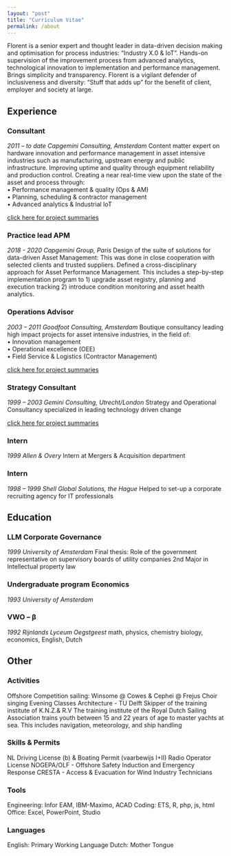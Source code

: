 ```yaml
---
layout: "post"
title: "Curriculum Vitae"
permalink: /about
---
```


Florent is a senior expert and thought leader in data-driven decision making and optimisation for process industries: “Industry X.0 & IoT”. Hands-on supervision of the improvement process from advanced analytics, technological innovation to implementation and performance management. Brings simplicity and transparency. Florent is a vigilant defender of inclusiveness and diversity: “Stuff that adds up” for the benefit of client, employer and society at large.  
  
## Experience
### Consultant
*2011 – to date Capgemini Consulting, Amsterdam*
Content matter expert on hardware innovation and performance management in asset intensive industries such as manufacturing, upstream energy and public infrastructure. Improving uptime and quality through equipment reliability and production control. Creating a near real-time view upon the state of the asset and process through:  
•	Performance management & quality (Ops & AM)  
•	Planning, scheduling & contractor management  
•	Advanced analytics & Industrial IoT  
  
[click here for project summaries](https://fprisse.github.io/projects_invent)  
### Practice lead APM
*2018 - 2020 Capgemini Group, Paris*
Design of the suite of solutions for data-driven Asset Management: This was done in close cooperation with selected clients and trusted suppliers. Defined a cross-disciplinary approach for Asset Performance Management. This includes a step-by-step implementation program to 1) upgrade asset registry, planning and execution tracking 2) introduce condition monitoring and asset health analytics.
### Operations Advisor
*2003 – 2011 Goodfoot Consulting, Amsterdam*
Boutique consultancy leading high impact projects for asset intensive industries, in the field of:  
•	Innovation management  
•	Operational excellence (OEE)  
•	Field Service & Logistics (Contractor Management)  
  
[click here for project summaries](https://fprisse.github.io/projects_goodfoot) 
### Strategy Consultant
*1999 – 2003 Gemini Consulting, Utrecht/London*
Strategy and Operational Consultancy specialized in leading technology driven change  
  
[click here for project summaries](https://fprisse.github.io/projects_gemini)
### Intern
*1999 Allen & Overy*
Intern at Mergers & Acquisition department
### Intern
*1998 – 1999 Shell Global Solutions, the Hague*
Helped to set-up a corporate recruiting agency for IT professionals
## Education
### LLM Corporate Governance
*1999 University of Amsterdam*
Final thesis: Role of the government representative on supervisory boards of utility companies
2nd Major in Intellectual property law
### Undergraduate program Economics 
*1993 University of Amsterdam*
### VWO – β
*1992 Rijnlands Lyceum Oegstgeest*
math, physics, chemistry biology, economics, English, Dutch
## Other
### Activities
Offshore Competition sailing: Winsome @ Cowes & Cephei @ Frejus
Choir singing
Evening Classes Architecture - TU Delft
Skipper of the training institute of K.N.Z.& R.V
The training institute of the Royal Dutch Sailing Association trains youth between 15 and 22 years of age to master yachts at sea. This includes navigation, meteorology, and ship handling
### Skills & Permits
NL Driving License (b) & Boating Permit (vaarbewijs I+II)
Radio Operator License
NOGEPA/OLF - Offshore Safety Induction and Emergency Response
CRESTA - Access & Evacuation for Wind Industry Technicians
### Tools
Engineering: Infor EAM, IBM-Maximo, ACAD
Coding: ETS, R, php, js, html
Office: Excel, PowerPoint, Studio
### Languages
English: Primary Working Language
Dutch: Mother Tongue
